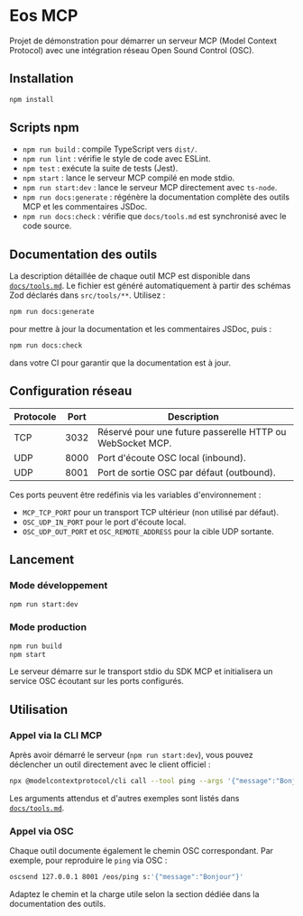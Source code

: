 # Eos MCP

Projet de démonstration pour démarrer un serveur MCP (Model Context Protocol) avec une intégration réseau Open Sound Control (OSC).

## Installation

```bash
npm install
```

## Scripts npm

- `npm run build` : compile TypeScript vers `dist/`.
- `npm run lint` : vérifie le style de code avec ESLint.
- `npm test` : exécute la suite de tests (Jest).
- `npm start` : lance le serveur MCP compilé en mode stdio.
- `npm run start:dev` : lance le serveur MCP directement avec `ts-node`.
- `npm run docs:generate` : régénère la documentation complète des outils MCP et les commentaires JSDoc.
- `npm run docs:check` : vérifie que `docs/tools.md` est synchronisé avec le code source.

## Documentation des outils

La description détaillée de chaque outil MCP est disponible dans [`docs/tools.md`](docs/tools.md). Le fichier est généré automatiquement à partir des schémas Zod déclarés dans `src/tools/**`. Utilisez :

```bash
npm run docs:generate
```

pour mettre à jour la documentation et les commentaires JSDoc, puis :

```bash
npm run docs:check
```

dans votre CI pour garantir que la documentation est à jour.

## Configuration réseau

| Protocole | Port | Description |
|-----------|------|-------------|
| TCP       | 3032 | Réservé pour une future passerelle HTTP ou WebSocket MCP. |
| UDP       | 8000 | Port d'écoute OSC local (inbound). |
| UDP       | 8001 | Port de sortie OSC par défaut (outbound). |

Ces ports peuvent être redéfinis via les variables d'environnement :

- `MCP_TCP_PORT` pour un transport TCP ultérieur (non utilisé par défaut).
- `OSC_UDP_IN_PORT` pour le port d'écoute local.
- `OSC_UDP_OUT_PORT` et `OSC_REMOTE_ADDRESS` pour la cible UDP sortante.

## Lancement

### Mode développement

```bash
npm run start:dev
```

### Mode production

```bash
npm run build
npm start
```

Le serveur démarre sur le transport stdio du SDK MCP et initialisera un service OSC écoutant sur les ports configurés.

## Utilisation

### Appel via la CLI MCP

Après avoir démarré le serveur (`npm run start:dev`), vous pouvez déclencher un outil directement avec le client officiel :

```bash
npx @modelcontextprotocol/cli call --tool ping --args '{"message":"Bonjour"}'
```

Les arguments attendus et d'autres exemples sont listés dans [`docs/tools.md`](docs/tools.md).

### Appel via OSC

Chaque outil documente également le chemin OSC correspondant. Par exemple, pour reproduire le `ping` via OSC :

```bash
oscsend 127.0.0.1 8001 /eos/ping s:'{"message":"Bonjour"}'
```

Adaptez le chemin et la charge utile selon la section dédiée dans la documentation des outils.

